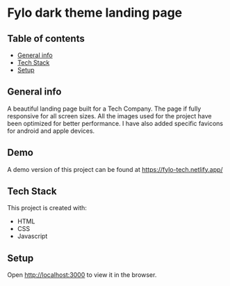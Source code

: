 # Fylo dark theme landing page

## Table of contents

- [General info](#general-info)
- [Tech Stack](#tech-stack)
- [Setup](#setup)

## General info

A beautiful landing page built for a Tech Company. The page if fully responsive for all screen sizes. All the images used for the project have been optimized for better performance. I have also added specific favicons for android and apple devices.

## Demo

A demo version of this project can be found at https://fylo-tech.netlify.app/

## Tech Stack

This project is created with:

- HTML
- CSS
- Javascript

## Setup

Open [http://localhost:3000](http://localhost:3000) to view it in the browser.

